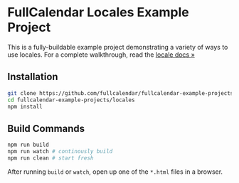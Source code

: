 
# FullCalendar Locales Example Project

This is a fully-buildable example project demonstrating a variety of ways to use locales. For a complete walkthrough, read the [locale docs &raquo;](https://fullcalendar.io/docs/locale)

## Installation

```bash
git clone https://github.com/fullcalendar/fullcalendar-example-projects.git
cd fullcalendar-example-projects/locales
npm install
```

## Build Commands

```bash
npm run build
npm run watch # continously build
npm run clean # start fresh
```

After running `build` or `watch`, open up one of the `*.html` files in a browser.
